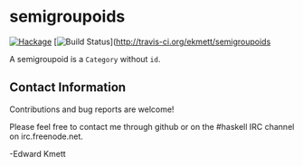 semigroupoids
==========

[![Hackage](https://img.shields.io/hackage/v/semigroupoids.svg)](https://hackage.haskell.org/package/semigroupoids) [![Build Status](https://secure.travis-ci.org/ekmett/semigroupoids.png?branch=master)](http://travis-ci.org/ekmett/semigroupoids

A semigroupoid is a `Category` without `id`.

Contact Information
-------------------

Contributions and bug reports are welcome!

Please feel free to contact me through github or on the #haskell IRC channel on irc.freenode.net.

-Edward Kmett
